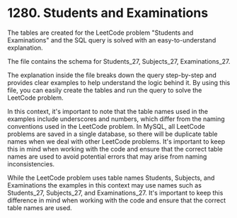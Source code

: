 # 1280. Students and Examinations

<p style="font-size: 12px;">

The tables are created for the LeetCode problem "Students and Examinations" and the SQL query is solved with an easy-to-understand explanation.

The file contains the schema for Students_27, Subjects_27, Examinations_27.

The explanation inside the file breaks down the query step-by-step and provides clear examples to help understand the logic behind it. By using this file, you can easily create the tables and run the query to solve the LeetCode problem.

In this context, it's important to note that the table names used in the examples include underscores and numbers, which differ from the naming conventions used in the LeetCode problem. In MySQL, all LeetCode problems are saved in a single database, so there will be duplicate table names when we deal with other LeetCode problems. It's important to keep this in mind when working with the code and ensure that the correct table names are used to avoid potential errors that may arise from naming inconsistencies.

While the LeetCode problem uses table names Students, Subjects, and Examinations the examples in this context may use names such as Students_27, Subjects_27, and Examinations_27. It's important to keep this difference in mind when working with the code and ensure that the correct table names are used.

</p>
